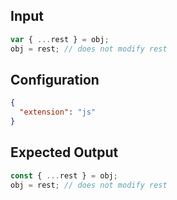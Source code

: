 
## Input
```javascript input
var { ...rest } = obj;
obj = rest; // does not modify rest
```

## Configuration
```json configuration
{
  "extension": "js"
}
```

## Expected Output
```javascript expected output
const { ...rest } = obj;
obj = rest; // does not modify rest
```
